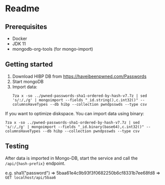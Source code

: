 # Readme

## Prerequisites
- Docker
- JDK 11
- mongodb-org-tools (for mongo-import)

## Getting started
1. Download HIBP DB from https://haveibeenpwned.com/Passwords
2. Start mongoDB
3. Import data:
   ```
   7za x -so ../pwned-passwords-sha1-ordered-by-hash-v7.7z | sed 's/:/,/g' | mongoimport --fields "_id.string(),c.int32()" --columnsHaveTypes --db hibp --collection pwndpsswds --type csv
   ```



If you want to optimize diskspace. You can import data using binary:   
   ```
   7za x -so ../pwned-passwords-sha1-ordered-by-hash-v7.7z | sed 's/:/,/g' | mongoimport --fields "_id.binary(base64),c.int32()" --columnsHaveTypes --db hibp --collection pwndpsswds --type csv
   ```


## Testing
After data is imported in Mongo-DB, start the service and call the ```/api/{hash-prefix}``` endpoint.

e.g. sha1("password") => 5baa61e4c9b93f3f0682250b6cf8331b7ee68fd8 => ```GET localhost/api/5baa6```

